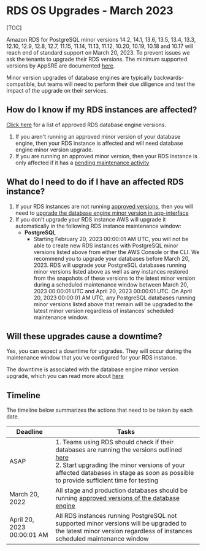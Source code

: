 # RDS OS Upgrades - March 2023

[TOC]

Amazon RDS for PostgreSQL minor versions 14.2, 14.1, 13.6, 13.5, 13.4, 13.3, 12.10, 12.9, 12.8, 12.7, 11.15, 11.14, 11.13, 11.12, 10.20, 10.19, 10.18 and 10.17  will reach end of standard support on March 20, 2023. To prevent issues we ask the tenants to upgrade their RDS versions. The minimum supported versions by AppSRE are documented [here](/README.md#approved-rds-versions).

Minor version upgrades of database engines are typically backwards-compatible, but teams will need to perform their due diligence and test the impact of the upgrade on their services.

## How do I know if my RDS instances are affected?

[Click here](/README.md#approved-rds-versions) for a list of approved RDS database engine versions.

1. If you aren't running an approved minor version of your database engine, then your RDS instance is affected and will need database engine minor version upgrade.
2. If you are running an approved minor version, then your RDS instance is only affected if it has a [pending maintenance activity](https://docs.aws.amazon.com/AmazonRDS/latest/UserGuide/USER_UpgradeDBInstance.Maintenance.html#USER_UpgradeDBInstance.Maintenance.Viewing)

## What do I need to do if I have an affected RDS instance?

1. If your RDS instances are not running [approved versions](/README.md#approved-rds-versions), then you will need to [upgrade the database engine minor version in app-interface](/README.md#rds-minor-version-upgrades)
2. If you don't upgrade your RDS instance AWS will upgrade it automatically in the following RDS instance maintenance window:
   * **PostgreSQL**
     * Starting February 20, 2023 00:00:01 AM UTC, you will not be able to create new RDS instances with PostgreSQL minor versions listed above from either the AWS Console or the CLI. We recommend you to upgrade your databases before March 20, 2023. RDS will upgrade your PostgreSQL databases running minor versions listed above as well as any instances restored from the snapshots of these versions to the latest minor version during a scheduled maintenance window between March 20, 2023 00:00:01 UTC and April 20, 2023 00:00:01 UTC. On April 20, 2023 00:00:01 AM UTC, any PostgreSQL databases running minor versions listed above that remain will be upgraded to the latest minor version regardless of instances’ scheduled maintenance window.

## Will these upgrades cause a downtime?

Yes, you can expect a downtime for upgrades. They will occur during the maintenance window that you've configured for your RDS instance.

The downtime is associated with the database engine minor version upgrade, which you can read more about [here](/README.md#rds-minor-version-upgrades)

## Timeline

The timeline below summarizes the actions that need to be taken by each date.

| Deadline      | Tasks |
| ----------- | ----------- |
| ASAP      | 1. Teams using RDS should check if their databases are running the versions outlined [here](/README.md#approved-rds-versions)<br>2. Start upgrading the minor versions of your affected databases in stage as soon as possible to provide sufficient time for testing       |
| March 20, 2022   | All stage and production databases should be running [approved versions of the database engine](/README.md#approved-rds-versions)       |
| April 20, 2023 00:00:01 AM | All RDS instances running PostgreSQL not supported minor versions will be upgraded to the latest minor version regardless of instances scheduled maintenance window    |
